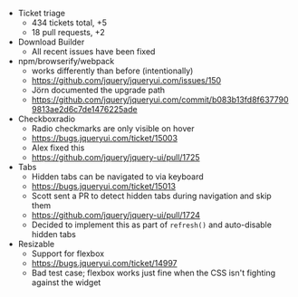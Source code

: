 * Ticket triage	
	* 434 tickets total, +5
	* 18 pull requests, +2
* Download Builder	
	* All recent issues have been fixed
* npm/browserify/webpack	
	* works differently than before (intentionally)
	* https://github.com/jquery/jqueryui.com/issues/150
	* Jörn documented the upgrade path
	* https://github.com/jquery/jqueryui.com/commit/b083b13fd8f6377909813ae2d6c7de1476225ade
* Checkboxradio	
	* Radio checkmarks are only visible on hover
	* https://bugs.jqueryui.com/ticket/15003
	* Alex fixed this
	* https://github.com/jquery/jquery-ui/pull/1725
* Tabs	
	* Hidden tabs can be navigated to via keyboard
	* https://bugs.jqueryui.com/ticket/15013
	* Scott sent a PR to detect hidden tabs during navigation and skip them
	* https://github.com/jquery/jquery-ui/pull/1724
	* Decided to implement this as part of `refresh()` and auto-disable hidden tabs
* Resizable	
	* Support for flexbox
	* https://bugs.jqueryui.com/ticket/14997
	* Bad test case; flexbox works just fine when the CSS isn't fighting against the widget
